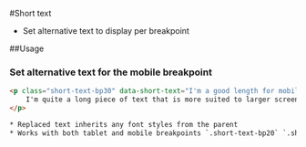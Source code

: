#Short text

* Set alternative text to display per breakpoint

##Usage

### Set alternative text for the mobile breakpoint

```html
<p class="short-text-bp30" data-short-text="I'm a good length for mobile">
	I'm quite a long piece of text that is more suited to larger screens
</p>

* Replaced text inherits any font styles from the parent
* Works with both tablet and mobile breakpoints `.short-text-bp20` `.short-text-bp30`